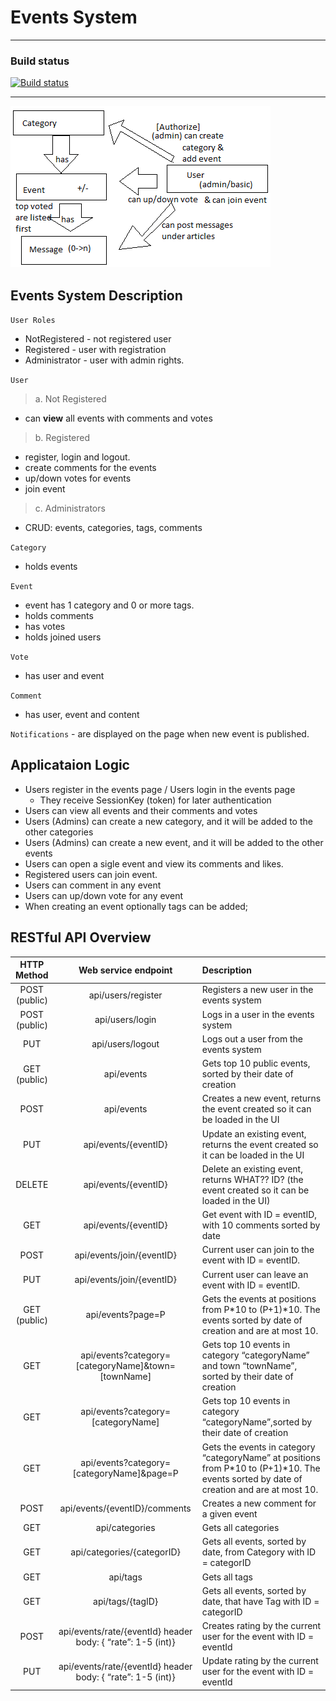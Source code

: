 # Events System
---
### Build status
[![Build status](https://ci.appveyor.com/api/projects/status/lece5hskefnj5al9?svg=true)](https://ci.appveyor.com/project/georgimanov/eventssystem)

---

![Draft image for Events System](/EventsSystemDrawing.jpeg)

## Events System Description

`User Roles`
 * NotRegistered - not registered user
 * Registered - user with registration
 * Administrator - user with admin rights.

`User`

> a. Not Registered
* can **view** all events with comments and votes

> b. Registered
 * register, login and logout.
 * create comments for the events
 * up/down votes for events 
 * join event

> c. Administrators
* CRUD: events, categories, tags, comments

`Category`
 * holds events

`Event` 
* event has 1 category and 0 or more tags.
* holds comments
* has votes 
* holds joined users

`Vote`
* has user and event

`Comment`
* has user, event and content

 `Notifications` - are displayed on the page when new event is published.

## Applicataion Logic 

 -	Users register in the events page / Users login in the events page
     -	They receive SessionKey (token) for later authentication
 -	Users can view all events and their comments and votes
 -	Users (Admins) can create a new category, and it will be added to the other categories
 -	Users (Admins) can create a new event, and it will be added to the other events
 -	Users can open a sigle event and view its comments and likes. 
 -	Registered users can join event.
 -	Users can comment in any event
 -	Users can up/down vote for any event
 -	When creating an event optionally tags can be added;

 ## RESTful API Overview
| HTTP Method | Web service endpoint | Description |
|:----------:|:-----------:|:-------------|
|POST (public) | api/users/register | Registers a new user in the events system |
|POST (public) | api/users/login | Logs in a user in the events system 
|PUT | api/users/logout | Logs out a user from the events system |
|GET (public)|api/events|Gets top 10 public events, sorted by their date of creation|
|POST|api/events|Creates a new event, returns the event created so it can be loaded in the UI|
|PUT|api/events/{eventID}|Update an existing event, returns the event created so it can be loaded in the UI|
|DELETE|api/events/{eventID}|Delete an existing event, returns WHAT?? ID? (the event created so it can be loaded in the UI)|
|GET|api/events/{eventID}|Get event with ID = eventID, with 10 comments sorted by date|
|POST|api/events/join/{eventID}|Current user can join to the event with ID = eventID.|
|PUT|api/events/join/{eventID}|Current user can leave an event with ID = eventID.|
|GET (public)|api/events?page=P|Gets the events at positions from P*10 to (P+1)*10. The events sorted by date of creation and are at most 10.|
|GET|api/events?category=[categoryName]&town=[townName]|Gets top 10 events in category “categoryName” and town “townName”, sorted by their date of creation|
|GET|api/events?category=[categoryName]|Gets top 10 events in category “categoryName”,sorted by their date of creation|
|GET|api/events?category=[categoryName]&page=P|Gets the events in category “categoryName” at positions from P*10 to (P+1)*10. The events sorted by date of creation and are at most 10.|
|POST|api/events/{eventID}/comments|Creates a new comment for a given event|
|GET|api/categories|Gets all categories|
|GET|api/categories/{categorID}|Gets all events, sorted by date, from Category with ID = categorID|
|GET|api/tags|Gets all tags|
|GET|api/tags/{tagID}|Gets all events, sorted by date, that have Tag with ID = categorID|
|POST|api/events/rate/{eventId} header body: { “rate”: 1-5 (int)}|Creates rating by the current user for the event with ID = eventId|
|PUT|api/events/rate/{eventId} header body: { “rate”: 1-5 (int)}|Update rating by the current user for the event with ID = eventId|
